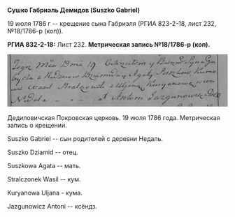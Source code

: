 **Сушко Габриэль Демидов (Suszko Gabriel)**

19 июля 1786 г -- крещение сына Габриэля (РГИА 823-2-18, лист 232,
№18/1786-р (коп)).

**РГИА 832-2-18:** Лист 232. **Метрическая запись №18/1786-р (коп).**

![](./media/b2a464b957a3d9c60511f41323baa9d395faba94.png)

Дедиловичская Покровская церковь. 19 июля 1786 года. Метрическая запись
о крещении.

Suszko Gabriel -- сын родителей с деревни Недаль.

Suszko Dziamid -- отец.

Suszkowa Agata -- мать.

Stralczonek Wasil -- кум.

Kuryanowa Uljana - кума.

Jazgunowicz Antoni -- ксёндз.
